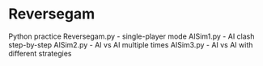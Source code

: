 # Reversegam
Python practice
Reversegam.py - single-player mode
AISim1.py - AI clash step-by-step
AISim2.py - AI vs AI multiple times
AISim3.py - AI vs AI with different strategies
